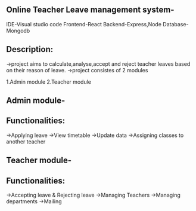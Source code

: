 Online Teacher Leave management system-
-------------------------------------------------------------------------------------------------------------------
IDE-Visual studio code
Frontend-React
Backend-Express,Node
Database-Mongodb

Description:
--------------------------------------------------------------------------------------------------------------------
->project aims to calculate,analyse,accept and reject teacher leaves based on their reason of leave.
->project consistes of 2 modules

1.Admin module
2.Teacher module

Admin module-
----------------------------------------------------------------------------------------------------------------------
Functionalities:
------------------
->Applying leave
->View timetable
->Update data
->Assigning classes to another teacher

Teacher module-
-----------------------------------------------------------------------------------------------------------------------
Functionalities:
------------------
->Accepting leave & Rejecting leave
->Managing Teachers
->Managing departments
->Mailing 
